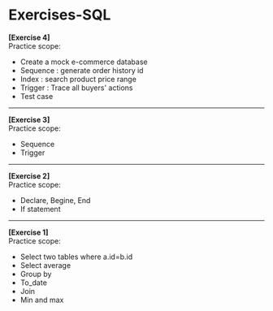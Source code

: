 # Exercises-SQL

**[Exercise 4]**<br>Practice scope:
* Create a mock e-commerce database
* Sequence : generate order history id
* Index : search product price range
* Trigger : Trace all buyers' actions
* Test case
-------------------------------------------------------------
**[Exercise 3]**<br>Practice scope:
* Sequence
* Trigger
-------------------------------------------------------------
**[Exercise 2]**<br>Practice scope:
* Declare, Begine, End
* If statement
-------------------------------------------------------------
**[Exercise 1]**<br>Practice scope:
* Select two tables where a.id=b.id
* Select average
* Group by
* To_date
* Join
* Min and max



